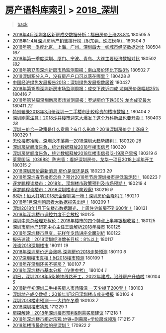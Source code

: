 [房产语料库索引](../../README.md)  > [2018_深圳](2018_深圳.md)
====
> [back](../README.md)

- [2018年4月深圳各区新房成交数据分析：福田房价上涨28.8%](http://jkwz.applinzi.com/ittc/7099724843476059142.html#2018%E5%B9%B44%E6%9C%88%E6%B7%B1%E5%9C%B3%E5%90%84%E5%8C%BA%E6%96%B0%E6%88%BF%E6%88%90%E4%BA%A4%E6%95%B0%E6%8D%AE%E5%88%86%E6%9E%90%EF%BC%9A%E7%A6%8F%E7%94%B0%E6%88%BF%E4%BB%B7%E4%B8%8A%E6%B6%A828.8%25) 180505 *5* 
- [2018年1-4月深圳房地产销售排行榜（附东莞、珠海榜单）](http://jkwz.applinzi.com/ittc/7099296762277921809.html#2018%E5%B9%B41-4%E6%9C%88%E6%B7%B1%E5%9C%B3%E6%88%BF%E5%9C%B0%E4%BA%A7%E9%94%80%E5%94%AE%E6%8E%92%E8%A1%8C%E6%A6%9C%EF%BC%88%E9%99%84%E4%B8%9C%E8%8E%9E%E3%80%81%E7%8F%A0%E6%B5%B7%E6%A6%9C%E5%8D%95%EF%BC%89) 180504 *3* 
- [2018年第一季度北京、上海、广州、深圳四大一线城市经济数据对比](http://jkwz.applinzi.com/ittc/7099035931745190928.html#2018%E5%B9%B4%E7%AC%AC%E4%B8%80%E5%AD%A3%E5%BA%A6%E5%8C%97%E4%BA%AC%E3%80%81%E4%B8%8A%E6%B5%B7%E3%80%81%E5%B9%BF%E5%B7%9E%E3%80%81%E6%B7%B1%E5%9C%B3%E5%9B%9B%E5%A4%A7%E4%B8%80%E7%BA%BF%E5%9F%8E%E5%B8%82%E7%BB%8F%E6%B5%8E%E6%95%B0%E6%8D%AE%E5%AF%B9%E6%AF%94) 180504 *167* 
- [2018年第一季度深圳、厦门、宁波、青岛、大连主要经济数据对比](http://jkwz.applinzi.com/ittc/7098609050294158353.html#2018%E5%B9%B4%E7%AC%AC%E4%B8%80%E5%AD%A3%E5%BA%A6%E6%B7%B1%E5%9C%B3%E3%80%81%E5%8E%A6%E9%97%A8%E3%80%81%E5%AE%81%E6%B3%A2%E3%80%81%E9%9D%92%E5%B2%9B%E3%80%81%E5%A4%A7%E8%BF%9E%E4%B8%BB%E8%A6%81%E7%BB%8F%E6%B5%8E%E6%95%B0%E6%8D%AE%E5%AF%B9%E6%AF%94) 180502 *182* 
- [2018年第17周深圳新房市场监测周报：南山房价环比下跌8%](http://jkwz.applinzi.com/ittc/7098489175529751558.html#2018%E5%B9%B4%E7%AC%AC17%E5%91%A8%E6%B7%B1%E5%9C%B3%E6%96%B0%E6%88%BF%E5%B8%82%E5%9C%BA%E7%9B%91%E6%B5%8B%E5%91%A8%E6%8A%A5%EF%BC%9A%E5%8D%97%E5%B1%B1%E6%88%BF%E4%BB%B7%E7%8E%AF%E6%AF%94%E4%B8%8B%E8%B7%8C8%25) 180502 *7* 
- [2018深圳积分入户，没有房产户口可以落在哪里？](http://jkwz.applinzi.com/ittc/7097112309560509457.html#2018%E6%B7%B1%E5%9C%B3%E7%A7%AF%E5%88%86%E5%85%A5%E6%88%B7%EF%BC%8C%E6%B2%A1%E6%9C%89%E6%88%BF%E4%BA%A7%E6%88%B7%E5%8F%A3%E5%8F%AF%E4%BB%A5%E8%90%BD%E5%9C%A8%E5%93%AA%E9%87%8C%EF%BC%9F) 180428 *8* 
- [中国经济绿色发展报告2018：深圳绿色发展指数居首](http://jkwz.applinzi.com/ittc/7096561696741262342.html#%E4%B8%AD%E5%9B%BD%E7%BB%8F%E6%B5%8E%E7%BB%BF%E8%89%B2%E5%8F%91%E5%B1%95%E6%8A%A5%E5%91%8A2018%EF%BC%9A%E6%B7%B1%E5%9C%B3%E7%BB%BF%E8%89%B2%E5%8F%91%E5%B1%95%E6%8C%87%E6%95%B0%E5%B1%85%E9%A6%96) 180427  
- [2018年第15周深圳新房市场监测周报：成交下跌近四成 龙岗房价涨幅超25%](http://jkwz.applinzi.com/ittc/7092595377675174922.html#2018%E5%B9%B4%E7%AC%AC15%E5%91%A8%E6%B7%B1%E5%9C%B3%E6%96%B0%E6%88%BF%E5%B8%82%E5%9C%BA%E7%9B%91%E6%B5%8B%E5%91%A8%E6%8A%A5%EF%BC%9A%E6%88%90%E4%BA%A4%E4%B8%8B%E8%B7%8C%E8%BF%91%E5%9B%9B%E6%88%90+%E9%BE%99%E5%B2%97%E6%88%BF%E4%BB%B7%E6%B6%A8%E5%B9%85%E8%B6%8525%25) 180416 *7* 
- [2018年第14周深圳新房市场监测周报：罗湖房价下跌30% 龙岗成交最大](http://jkwz.applinzi.com/ittc/7090773542016910343.html#2018%E5%B9%B4%E7%AC%AC14%E5%91%A8%E6%B7%B1%E5%9C%B3%E6%96%B0%E6%88%BF%E5%B8%82%E5%9C%BA%E7%9B%91%E6%B5%8B%E5%91%A8%E6%8A%A5%EF%BC%9A%E7%BD%97%E6%B9%96%E6%88%BF%E4%BB%B7%E4%B8%8B%E8%B7%8C30%25+%E9%BE%99%E5%B2%97%E6%88%90%E4%BA%A4%E6%9C%80%E5%A4%A7) 180411 *22* 
- [特别辑录2018年3月份深圳一二手楼市比较珍贵的楼市数据！](http://jkwz.applinzi.com/ittc/7088065951784502288.html#%E7%89%B9%E5%88%AB%E8%BE%91%E5%BD%952018%E5%B9%B43%E6%9C%88%E4%BB%BD%E6%B7%B1%E5%9C%B3%E4%B8%80%E4%BA%8C%E6%89%8B%E6%A5%BC%E5%B8%82%E6%AF%94%E8%BE%83%E7%8F%8D%E8%B4%B5%E7%9A%84%E6%A5%BC%E5%B8%82%E6%95%B0%E6%8D%AE%EF%BC%81) 180404 *2* 
- [深圳刚需注意！2018沙井楼市迎来大爆发？这个万科新盘也要开卖！](http://jkwz.applinzi.com/ittc/7087668176089515015.html#%E6%B7%B1%E5%9C%B3%E5%88%9A%E9%9C%80%E6%B3%A8%E6%84%8F%EF%BC%812018%E6%B2%99%E4%BA%95%E6%A5%BC%E5%B8%82%E8%BF%8E%E6%9D%A5%E5%A4%A7%E7%88%86%E5%8F%91%EF%BC%9F%E8%BF%99%E4%B8%AA%E4%B8%87%E7%A7%91%E6%96%B0%E7%9B%98%E4%B9%9F%E8%A6%81%E5%BC%80%E5%8D%96%EF%BC%81) 180403 *28* 
- [深圳三价合一政策是什么意思？有什么影响？2018深圳房价会上涨吗？](http://jkwz.applinzi.com/ittc/7085861597262382091.html#%E6%B7%B1%E5%9C%B3%E4%B8%89%E4%BB%B7%E5%90%88%E4%B8%80%E6%94%BF%E7%AD%96%E6%98%AF%E4%BB%80%E4%B9%88%E6%84%8F%E6%80%9D%EF%BC%9F%E6%9C%89%E4%BB%80%E4%B9%88%E5%BD%B1%E5%93%8D%EF%BC%9F2018%E6%B7%B1%E5%9C%B3%E6%88%BF%E4%BB%B7%E4%BC%9A%E4%B8%8A%E6%B6%A8%E5%90%97%EF%BC%9F) 180329 *1* 
- [无论楼市冷暖，深圳永不落幕—2018深圳大趋势研判！](http://jkwz.applinzi.com/ittc/7082490882572157968.html#%E6%97%A0%E8%AE%BA%E6%A5%BC%E5%B8%82%E5%86%B7%E6%9A%96%EF%BC%8C%E6%B7%B1%E5%9C%B3%E6%B0%B8%E4%B8%8D%E8%90%BD%E5%B9%95%E2%80%942018%E6%B7%B1%E5%9C%B3%E5%A4%A7%E8%B6%8B%E5%8A%BF%E7%A0%94%E5%88%A4%EF%BC%81) 180320 *26* 
- [深圳房贷额度告急，统计数据释放2018年楼市信号](http://jkwz.applinzi.com/ittc/7082422320717366288.html#%E6%B7%B1%E5%9C%B3%E6%88%BF%E8%B4%B7%E9%A2%9D%E5%BA%A6%E5%91%8A%E6%80%A5%EF%BC%8C%E7%BB%9F%E8%AE%A1%E6%95%B0%E6%8D%AE%E9%87%8A%E6%94%BE2018%E5%B9%B4%E6%A5%BC%E5%B8%82%E4%BF%A1%E5%8F%B7) 180320  
- [深圳房贷额度告急，统计数据释放2018年楼市信号|3-19房产早报](http://jkwz.applinzi.com/ittc/7082104688269067271.html#%E6%B7%B1%E5%9C%B3%E6%88%BF%E8%B4%B7%E9%A2%9D%E5%BA%A6%E5%91%8A%E6%80%A5%EF%BC%8C%E7%BB%9F%E8%AE%A1%E6%95%B0%E6%8D%AE%E9%87%8A%E6%94%BE2018%E5%B9%B4%E6%A5%BC%E5%B8%82%E4%BF%A1%E5%8F%B7%7C3-19%E6%88%BF%E4%BA%A7%E6%97%A9%E6%8A%A5) 180319 *6* 
- [莱蒙国际（03688）陈志香：看好深圳房价，龙华一项目2018上半年开工](http://jkwz.applinzi.com/ittc/7080728637651551243.html#%E8%8E%B1%E8%92%99%E5%9B%BD%E9%99%85%EF%BC%8803688%EF%BC%89%E9%99%88%E5%BF%97%E9%A6%99%EF%BC%9A%E7%9C%8B%E5%A5%BD%E6%B7%B1%E5%9C%B3%E6%88%BF%E4%BB%B7%EF%BC%8C%E9%BE%99%E5%8D%8E%E4%B8%80%E9%A1%B9%E7%9B%AE2018%E4%B8%8A%E5%8D%8A%E5%B9%B4%E5%BC%80%E5%B7%A5) 180315 *2* 
- [2018深圳房价最新消息 房价是涨还是跌](http://jkwz.applinzi.com/ittc/7073249480856306699.html#2018%E6%B7%B1%E5%9C%B3%E6%88%BF%E4%BB%B7%E6%9C%80%E6%96%B0%E6%B6%88%E6%81%AF+%E6%88%BF%E4%BB%B7%E6%98%AF%E6%B6%A8%E8%BF%98%E6%98%AF%E8%B7%8C) 180223 *29* 
- [2018年深圳春节楼市怎样？预计2018年节后深圳楼市是低温走起！](http://jkwz.applinzi.com/ittc/7073209757727196176.html#2018%E5%B9%B4%E6%B7%B1%E5%9C%B3%E6%98%A5%E8%8A%82%E6%A5%BC%E5%B8%82%E6%80%8E%E6%A0%B7%EF%BC%9F%E9%A2%84%E8%AE%A12018%E5%B9%B4%E8%8A%82%E5%90%8E%E6%B7%B1%E5%9C%B3%E6%A5%BC%E5%B8%82%E6%98%AF%E4%BD%8E%E6%B8%A9%E8%B5%B0%E8%B5%B7%EF%BC%81) 180223 *1* 
- [逐梦鹏程谈楼市：2018年，深圳楼市政策预判及市场预期！](http://jkwz.applinzi.com/ittc/7071473352709768208.html#%E9%80%90%E6%A2%A6%E9%B9%8F%E7%A8%8B%E8%B0%88%E6%A5%BC%E5%B8%82%EF%BC%9A2018%E5%B9%B4%EF%BC%8C%E6%B7%B1%E5%9C%B3%E6%A5%BC%E5%B8%82%E6%94%BF%E7%AD%96%E9%A2%84%E5%88%A4%E5%8F%8A%E5%B8%82%E5%9C%BA%E9%A2%84%E6%9C%9F%EF%BC%81) 180219 *4* 
- [逐梦鹏程谈楼市：2018深圳楼市走向观察!](http://jkwz.applinzi.com/ittc/7069883782788547591.html#%E9%80%90%E6%A2%A6%E9%B9%8F%E7%A8%8B%E8%B0%88%E6%A5%BC%E5%B8%82%EF%BC%9A2018%E6%B7%B1%E5%9C%B3%E6%A5%BC%E5%B8%82%E8%B5%B0%E5%90%91%E8%A7%82%E5%AF%9F%21) 180216 *9* 
- [88折！恒大打响2018房企促销第一枪！深圳房价会降吗？](http://jkwz.applinzi.com/ittc/7068399270275580945.html#88%E6%8A%98%EF%BC%81%E6%81%92%E5%A4%A7%E6%89%93%E5%93%8D2018%E6%88%BF%E4%BC%81%E4%BF%83%E9%94%80%E7%AC%AC%E4%B8%80%E6%9E%AA%EF%BC%81%E6%B7%B1%E5%9C%B3%E6%88%BF%E4%BB%B7%E4%BC%9A%E9%99%8D%E5%90%97%EF%BC%9F) 180210  
- [2018年1月深圳购房者大数据报告出炉！](http://jkwz.applinzi.com/ittc/7068115726953350155.html#2018%E5%B9%B41%E6%9C%88%E6%B7%B1%E5%9C%B3%E8%B4%AD%E6%88%BF%E8%80%85%E5%A4%A7%E6%95%B0%E6%8D%AE%E6%8A%A5%E5%91%8A%E5%87%BA%E7%82%89%EF%BC%81) 180209 *1* 
- [深圳2018年1月下旬楼市数据曝光，上周住宅新房不到600套！](http://jkwz.applinzi.com/ittc/7064662839464035335.html#%E6%B7%B1%E5%9C%B32018%E5%B9%B41%E6%9C%88%E4%B8%8B%E6%97%AC%E6%A5%BC%E5%B8%82%E6%95%B0%E6%8D%AE%E6%9B%9D%E5%85%89%EF%BC%8C%E4%B8%8A%E5%91%A8%E4%BD%8F%E5%AE%85%E6%96%B0%E6%88%BF%E4%B8%8D%E5%88%B0600%E5%A5%97%EF%BC%81) 180131  
- [2018年深圳楼市调控力度不会放松](http://jkwz.applinzi.com/ittc/7062591203571139600.html#2018%E5%B9%B4%E6%B7%B1%E5%9C%B3%E6%A5%BC%E5%B8%82%E8%B0%83%E6%8E%A7%E5%8A%9B%E5%BA%A6%E4%B8%8D%E4%BC%9A%E6%94%BE%E6%9D%BE) 180125  
- [深圳中原总经理郑叔伦：2018年楼市的四个特点上半年银根收紧！](http://jkwz.applinzi.com/ittc/7062476944887514119.html#%E6%B7%B1%E5%9C%B3%E4%B8%AD%E5%8E%9F%E6%80%BB%E7%BB%8F%E7%90%86%E9%83%91%E5%8F%94%E4%BC%A6%EF%BC%9A2018%E5%B9%B4%E6%A5%BC%E5%B8%82%E7%9A%84%E5%9B%9B%E4%B8%AA%E7%89%B9%E7%82%B9%E4%B8%8A%E5%8D%8A%E5%B9%B4%E9%93%B6%E6%A0%B9%E6%94%B6%E7%B4%A7%EF%BC%81) 180125  
- [深圳市房地产研究中心主任王锋解析2018年楼市](http://jkwz.applinzi.com/ittc/7062452059473708043.html#%E6%B7%B1%E5%9C%B3%E5%B8%82%E6%88%BF%E5%9C%B0%E4%BA%A7%E7%A0%94%E7%A9%B6%E4%B8%AD%E5%BF%83%E4%B8%BB%E4%BB%BB%E7%8E%8B%E9%94%8B%E8%A7%A3%E6%9E%902018%E5%B9%B4%E6%A5%BC%E5%B8%82) 180125  
- [2018年深圳楼市巨变，花样年专场讲座全面剖析](http://jkwz.applinzi.com/ittc/7061398024092140551.html#2018%E5%B9%B4%E6%B7%B1%E5%9C%B3%E6%A5%BC%E5%B8%82%E5%B7%A8%E5%8F%98%EF%BC%8C%E8%8A%B1%E6%A0%B7%E5%B9%B4%E4%B8%93%E5%9C%BA%E8%AE%B2%E5%BA%A7%E5%85%A8%E9%9D%A2%E5%89%96%E6%9E%90) 180122  
- [报告速读｜2018深圳经济增长目标：8%以上](http://jkwz.applinzi.com/ittc/7059519494035080209.html#%E6%8A%A5%E5%91%8A%E9%80%9F%E8%AF%BB%EF%BD%9C2018%E6%B7%B1%E5%9C%B3%E7%BB%8F%E6%B5%8E%E5%A2%9E%E9%95%BF%E7%9B%AE%E6%A0%87%EF%BC%9A8%25%E4%BB%A5%E4%B8%8A) 180117  
- [浅谈2018深圳楼市](http://jkwz.applinzi.com/ittc/7057473869240075270.html#%E6%B5%85%E8%B0%882018%E6%B7%B1%E5%9C%B3%E6%A5%BC%E5%B8%82) 180111 *19* 
- [2018年深圳房价还会涨吗 深圳房价2018走势预测](http://jkwz.applinzi.com/ittc/7057001703440647174.html#2018%E5%B9%B4%E6%B7%B1%E5%9C%B3%E6%88%BF%E4%BB%B7%E8%BF%98%E4%BC%9A%E6%B6%A8%E5%90%97+%E6%B7%B1%E5%9C%B3%E6%88%BF%E4%BB%B72018%E8%B5%B0%E5%8A%BF%E9%A2%84%E6%B5%8B) 180110 *6* 
- [2017深圳楼市真相！附2018楼市预测](http://jkwz.applinzi.com/ittc/7056617038431126545.html#2017%E6%B7%B1%E5%9C%B3%E6%A5%BC%E5%B8%82%E7%9C%9F%E7%9B%B8%EF%BC%81%E9%99%842018%E6%A5%BC%E5%B8%82%E9%A2%84%E6%B5%8B) 180109 *1* 
- [2018年在深圳还买不买房？](http://jkwz.applinzi.com/ittc/7055939954385880081.html#2018%E5%B9%B4%E5%9C%A8%E6%B7%B1%E5%9C%B3%E8%BF%98%E4%B9%B0%E4%B8%8D%E4%B9%B0%E6%88%BF%EF%BC%9F) 180107 *7* 
- [2018年深圳楼市基本分析（仅供参考）](http://jkwz.applinzi.com/ittc/7054744732083684359.html#2018%E5%B9%B4%E6%B7%B1%E5%9C%B3%E6%A5%BC%E5%B8%82%E5%9F%BA%E6%9C%AC%E5%88%86%E6%9E%90%EF%BC%88%E4%BB%85%E4%BE%9B%E5%8F%82%E8%80%83%EF%BC%89) 180104 *1* 
- [明日，深圳2018年5条地铁线路开工，2022年建成，沿线房产升值啦](http://jkwz.applinzi.com/ittc/7054683075768763402.html#%E6%98%8E%E6%97%A5%EF%BC%8C%E6%B7%B1%E5%9C%B32018%E5%B9%B45%E6%9D%A1%E5%9C%B0%E9%93%81%E7%BA%BF%E8%B7%AF%E5%BC%80%E5%B7%A5%EF%BC%8C2022%E5%B9%B4%E5%BB%BA%E6%88%90%EF%BC%8C%E6%B2%BF%E7%BA%BF%E6%88%BF%E4%BA%A7%E5%8D%87%E5%80%BC%E5%95%A6) 180104 *5* 
- [2018新年初深圳二手楼买房人市场降温 一天少掉了200套！](http://jkwz.applinzi.com/ittc/7054391586887042055.html#2018%E6%96%B0%E5%B9%B4%E5%88%9D%E6%B7%B1%E5%9C%B3%E4%BA%8C%E6%89%8B%E6%A5%BC%E4%B9%B0%E6%88%BF%E4%BA%BA%E5%B8%82%E5%9C%BA%E9%99%8D%E6%B8%A9+%E4%B8%80%E5%A4%A9%E5%B0%91%E6%8E%89%E4%BA%86200%E5%A5%97%EF%BC%81) 180103  
- [深圳地产成交数据：2018年1月2日深圳楼市成交播报](http://jkwz.applinzi.com/ittc/7054299499134977041.html#%E6%B7%B1%E5%9C%B3%E5%9C%B0%E4%BA%A7%E6%88%90%E4%BA%A4%E6%95%B0%E6%8D%AE%EF%BC%9A2018%E5%B9%B41%E6%9C%882%E6%97%A5%E6%B7%B1%E5%9C%B3%E6%A5%BC%E5%B8%82%E6%88%90%E4%BA%A4%E6%92%AD%E6%8A%A5) 180103 *4* 
- [深圳2018楼市预测——大约在冬季](http://jkwz.applinzi.com/ittc/7054294655544329233.html#%E6%B7%B1%E5%9C%B32018%E6%A5%BC%E5%B8%82%E9%A2%84%E6%B5%8B%E2%80%94%E2%80%94%E5%A4%A7%E7%BA%A6%E5%9C%A8%E5%86%AC%E5%AD%A3) 180103 *7* 
- [2018深圳楼市猜想](http://jkwz.applinzi.com/ittc/7052343308209095697.html#2018%E6%B7%B1%E5%9C%B3%E6%A5%BC%E5%B8%82%E7%8C%9C%E6%83%B3) 171229 *1* 
- [房探解读｜2018年深圳楼市预判&amp;刚需买房建议](http://jkwz.applinzi.com/ittc/7048497085270197265.html#%E6%88%BF%E6%8E%A2%E8%A7%A3%E8%AF%BB%EF%BD%9C2018%E5%B9%B4%E6%B7%B1%E5%9C%B3%E6%A5%BC%E5%B8%82%E9%A2%84%E5%88%A4%26amp%3B%E5%88%9A%E9%9C%80%E4%B9%B0%E6%88%BF%E5%BB%BA%E8%AE%AE) 171218 *1* 
- [2018年深圳楼市相对乐观 地铁+刚需房+学位房或领涨](http://jkwz.applinzi.com/ittc/7047379137302365200.html#2018%E5%B9%B4%E6%B7%B1%E5%9C%B3%E6%A5%BC%E5%B8%82%E7%9B%B8%E5%AF%B9%E4%B9%90%E8%A7%82+%E5%9C%B0%E9%93%81%2B%E5%88%9A%E9%9C%80%E6%88%BF%2B%E5%AD%A6%E4%BD%8D%E6%88%BF%E6%88%96%E9%A2%86%E6%B6%A8) 171215 *7* 
- [2018年楼市最危险的是深圳？](http://jkwz.applinzi.com/ittc/7014975377548772368.html#2018%E5%B9%B4%E6%A5%BC%E5%B8%82%E6%9C%80%E5%8D%B1%E9%99%A9%E7%9A%84%E6%98%AF%E6%B7%B1%E5%9C%B3%EF%BC%9F) 170922 *2* 
